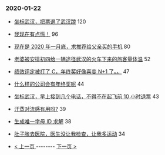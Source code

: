 ### 2020-01-22 
- [坐标武汉，把票退了武汉蹲](https://www.v2ex.com/t/639768) 120
- [我现在有点慌！](https://www.v2ex.com/t/639830) 96
- [现在是 2020 年一月底，求推荐给父亲买的手机](https://www.v2ex.com/t/639817) 80
- [老婆被安排初四给一辆途径武汉的火车下来的旅客量体温](https://www.v2ex.com/t/639866) 52
- [绩效评定被打了 C，年终奖好像喜变 N+1 了。。](https://www.v2ex.com/t/639814) 47
- [什么样的公司会有年终奖呢](https://www.v2ex.com/t/639805) 44
- [坐标武汉，早上接到几个电话，不得不在起飞前 10 小时退票](https://www.v2ex.com/t/639848) 43
- [汗蒸对流感有用吗?](https://www.v2ex.com/t/639816) 39
- [生成唯一字母 ID 求解](https://www.v2ex.com/t/639822) 38
- [肚子胀去医院，医生没让我检查，让我多运动](https://www.v2ex.com/t/639809) 34 

- [ < 上一页 ](https://github.com/able8/v2ex-hot-record/blob/master/2020-01-21.md) -------- [ 下一页 > ](https://github.com/able8/v2ex-hot-record/blob/master/2020-01-23.md)